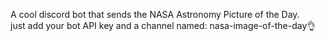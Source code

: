 A cool discord bot that sends the NASA Astronomy Picture of the Day.<br>
just add your bot API key and a channel named: nasa-image-of-the-day👌
